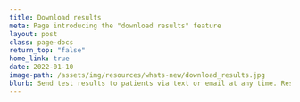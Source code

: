 ```yaml
---
title: Download results
meta: Page introducing the "download results" feature
layout: post
class: page-docs
return_top: "false"
home_link: true
date: 2022-01-10
image-path: /assets/img/resources/whats-new/download_results.jpg
blurb: Send test results to patients via text or email at any time. Results can be sent to multiple phone numbers and email addresses, directly from the Results page on SimpleReport.
---
```

